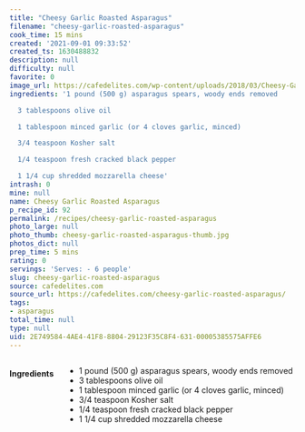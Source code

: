 ```yaml
---
title: "Cheesy Garlic Roasted Asparagus"
filename: "cheesy-garlic-roasted-asparagus"
cook_time: 15 mins
created: '2021-09-01 09:33:52'
created_ts: 1630488832
description: null
difficulty: null
favorite: 0
image_url: https://cafedelites.com/wp-content/uploads/2018/03/Cheesy-Garlic-Roasted-Asparagus-IMAGE-10-1365x2048.jpg
ingredients: '1 pound (500 g) asparagus spears, woody ends removed

  3 tablespoons olive oil

  1 tablespoon minced garlic (or 4 cloves garlic, minced)

  3/4 teaspoon Kosher salt

  1/4 teaspoon fresh cracked black pepper

  1 1/4 cup shredded mozzarella cheese'
intrash: 0
mine: null
name: Cheesy Garlic Roasted Asparagus
p_recipe_id: 92
permalink: /recipes/cheesy-garlic-roasted-asparagus
photo_large: null
photo_thumb: cheesy-garlic-roasted-asparagus-thumb.jpg
photos_dict: null
prep_time: 5 mins
rating: 0
servings: 'Serves: - 6 people'
slug: cheesy-garlic-roasted-asparagus
source: cafedelites.com
source_url: https://cafedelites.com/cheesy-garlic-roasted-asparagus/
tags:
- asparagus
total_time: null
type: null
uid: 2E749584-4AE4-41F8-8804-29123F35C8F4-631-00005385575AFFE6
---
```

<div class="columns large-7 small-12" id="writeup">	</div><!-- #writeup -->
</div><!-- #row-one -->
<div class="row" id="row-two">	<div class="columns large-4 small-12" id="ingredients"><h4>Ingredients</h4><div class="box box-ingredients content"><ul>
<li>1 pound (500 g) asparagus spears, woody ends removed</li>
<li>3 tablespoons olive oil</li>
<li>1 tablespoon minced garlic (or 4 cloves garlic, minced)</li>
<li>3/4 teaspoon Kosher salt</li>
<li>1/4 teaspoon fresh cracked black pepper</li>
<li>1 1/4 cup shredded mozzarella cheese</li>
</ul>
</div>	</div>	<div class="columns large-6 small-12" id="directions">	</div>